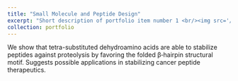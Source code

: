 ```yaml
---
title: "Small Molecule and Peptide Design"
excerpt: "Short description of portfolio item number 1 <br/><img src='/images/500x300.png'><hr class="styled-hr" style="width:100%;">"
collection: portfolio
---
```


We show that tetra-substituted dehydroamino acids are able to stabilize peptides against proteolysis by favoring the folded β‐hairpin structural motif. Suggests possible applications in stabilizing cancer peptide therapeutics.

